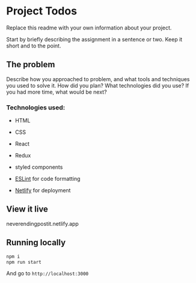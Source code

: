 # Project Todos

Replace this readme with your own information about your project.

Start by briefly describing the assignment in a sentence or two. Keep it short and to the point.

## The problem

Describe how you approached to problem, and what tools and techniques you used to solve it. How did you plan? What technologies did you use? If you had more time, what would be next?

### Technologies used:

- HTML
- CSS
- React
- Redux
- styled components

- [ESLint](https://eslint.org/) for code formatting
- [Netlify](https://www.netlify.com/) for deployment


## View it live

neverendingpostit.netlify.app

## Running locally

```sh
npm i
npm run start
```

And go to `http://localhost:3000`
